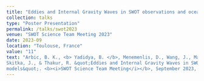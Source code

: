 ```yaml
---
title: "Eddies and Internal Gravity Waves in SWOT observations and ocean models"
collection: talks
type: "Poster Presentation"
permalink: /talks/swot2023
venue: "SWOT Science Team Meeting 2023"
date: 2023-09
location: "Toulouse, France"
value: "11"
text: "Arbic, B. K., <b> Yadidya, B. </b>, Menemenlis, D., Wang, J., Ma, Y., Momeni, K., Pan, Y., Peltier, W. R.,
Skitka, J., & Thakur, R. &quot;Eddies and Internal Gravity Waves in SWOT observations and ocean
models&quot;. <b><i>SWOT Science Team Meeting</i></b>, September 2023, Toulouse, France"
---
```

